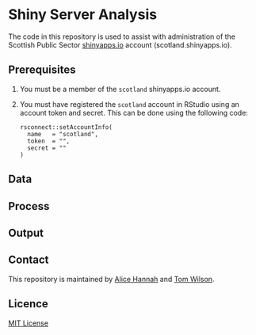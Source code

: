 # Shiny Server Analysis

The code in this repository is used to assist with administration of the Scottish Public Sector [shinyapps.io](https://www.shinyapps.io/) account (scotland.shinyapps.io). 

## Prerequisites

1. You must be a member of the `scotland` shinyapps.io account.

2. You must have registered the `scotland` account in RStudio using an account token and secret. This can be done using the following code:

    ```
    rsconnect::setAccountInfo(
      name   = "scotland",
      token  = "",
      secret = ""
    )
    ```

## Data

## Process

## Output

## Contact

This repository is maintained by [Alice Hannah](mailto:alice.hannah@gov.scot) and [Tom Wilson](mailto:thomas.wilson@gov.scot).

## Licence

[MIT License](LICENCE)
